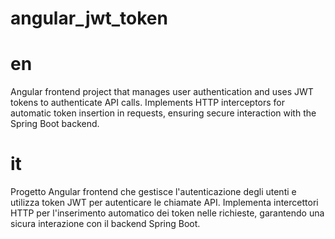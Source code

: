 # angular_jwt_token
# en
Angular frontend project that manages user authentication and uses JWT tokens to authenticate API calls. Implements HTTP interceptors for automatic token insertion in requests, ensuring secure interaction with the Spring Boot backend.
# it
Progetto Angular frontend che gestisce l'autenticazione degli utenti e utilizza token JWT per autenticare le chiamate API. Implementa intercettori HTTP per l'inserimento automatico dei token nelle richieste, garantendo una sicura interazione con il backend Spring Boot.
